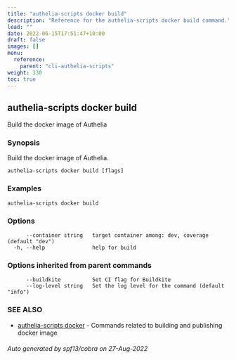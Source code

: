 ```yaml
---
title: "authelia-scripts docker build"
description: "Reference for the authelia-scripts docker build command."
lead: ""
date: 2022-06-15T17:51:47+10:00
draft: false
images: []
menu:
  reference:
    parent: "cli-authelia-scripts"
weight: 330
toc: true
---
```


## authelia-scripts docker build

Build the docker image of Authelia

### Synopsis

Build the docker image of Authelia.

```
authelia-scripts docker build [flags]
```

### Examples

```
authelia-scripts docker build
```

### Options

```
      --container string   target container among: dev, coverage (default "dev")
  -h, --help               help for build
```

### Options inherited from parent commands

```
      --buildkite          Set CI flag for Buildkite
      --log-level string   Set the log level for the command (default "info")
```

### SEE ALSO

* [authelia-scripts docker](authelia-scripts_docker.md)	 - Commands related to building and publishing docker image

###### Auto generated by spf13/cobra on 27-Aug-2022
